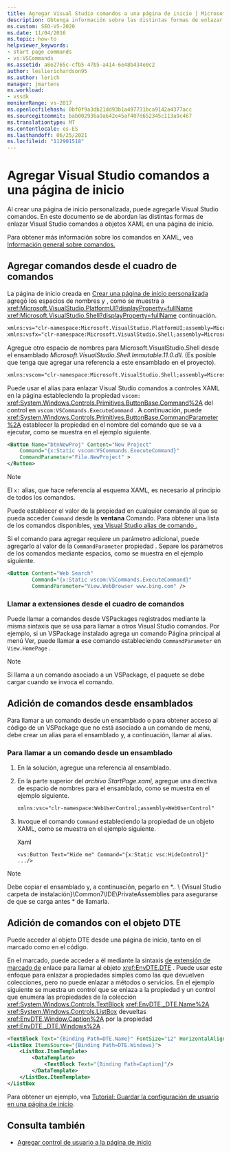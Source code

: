 ```yaml
---
title: Agregar Visual Studio comandos a una página de inicio | Microsoft Docs
description: Obtenga información sobre las distintas formas de enlazar Visual Studio comandos a objetos XAML en una página de inicio personalizada en Visual Studio.
ms.custom: SEO-VS-2020
ms.date: 11/04/2016
ms.topic: how-to
helpviewer_keywords:
- start page commands
- vs:VSCommands
ms.assetid: a8e2765c-cfb5-47b5-a414-6e48b434e0c2
author: leslierichardson95
ms.author: lerich
manager: jmartens
ms.workload:
- vssdk
monikerRange: vs-2017
ms.openlocfilehash: 0bf0f9a3db21dd93b1a497731bca9142a4377acc
ms.sourcegitcommit: bab002936a9a642e45af407d652345c113a9c467
ms.translationtype: MT
ms.contentlocale: es-ES
ms.lasthandoff: 06/25/2021
ms.locfileid: "112901518"
---
```

# <a name="add-visual-studio-commands-to-a-start-page"></a>Agregar Visual Studio comandos a una página de inicio

Al crear una página de inicio personalizada, puede agregarle Visual Studio comandos. En este documento se de abordan las distintas formas de enlazar Visual Studio comandos a objetos XAML en una página de inicio.

Para obtener más información sobre los comandos en XAML, vea [Información general sobre comandos.](/dotnet/framework/wpf/advanced/commanding-overview)

## <a name="add-commands-from-the-command-well"></a>Agregar comandos desde el cuadro de comandos

La página de inicio creada en [Crear una página de inicio personalizada](../extensibility/creating-a-custom-start-page.md) agregó los espacios de nombres y , como se muestra a <xref:Microsoft.VisualStudio.PlatformUI?displayProperty=fullName> <xref:Microsoft.VisualStudio.Shell?displayProperty=fullName> continuación.

```xml
xmlns:vs="clr-namespace:Microsoft.VisualStudio.PlatformUI;assembly=Microsoft.VisualStudio.Shell.14.0"
xmlns:vsfx="clr-namespace:Microsoft.VisualStudio.Shell;assembly=Microsoft.VisualStudio.Shell.14.0"
```

Agregue otro espacio de nombres para Microsoft.VisualStudio.Shell desde el ensamblado *Microsoft.VisualStudio.Shell.Immutable.11.0.dll*. (Es posible que tenga que agregar una referencia a este ensamblado en el proyecto).

```xml
xmlns:vscom="clr-namespace:Microsoft.VisualStudio.Shell;assembly=Microsoft.VisualStudio.Shell.Immutable.11.0"
```

Puede usar el alias para enlazar Visual Studio comandos a controles XAML en la página estableciendo la propiedad `vscom:` <xref:System.Windows.Controls.Primitives.ButtonBase.Command%2A> del control en `vscom:VSCommands.ExecuteCommand` . A continuación, puede <xref:System.Windows.Controls.Primitives.ButtonBase.CommandParameter%2A> establecer la propiedad en el nombre del comando que se va a ejecutar, como se muestra en el ejemplo siguiente.

```xml
<Button Name="btnNewProj" Content="New Project"
    Command="{x:Static vscom:VSCommands.ExecuteCommand}"
    CommandParameter="File.NewProject" >
</Button>
```

> [!NOTE]
> El `x:` alias, que hace referencia al esquema XAML, es necesario al principio de todos los comandos.

 Puede establecer el valor de la propiedad en cualquier comando al que se pueda acceder `Command` desde la **ventana** Comando. Para obtener una lista de los comandos disponibles, [vea Visual Studio alias de comando .](../ide/reference/visual-studio-command-aliases.md)

 Si el comando para agregar requiere un parámetro adicional, puede agregarlo al valor de la `CommandParameter` propiedad . Separe los parámetros de los comandos mediante espacios, como se muestra en el ejemplo siguiente.

```xml
<Button Content="Web Search"
        Command="{x:Static vscom:VSCommands.ExecuteCommand}"
        CommandParameter="View.WebBrowser www.bing.com" />
```

### <a name="call-extensions-from-the-command-well"></a>Llamar a extensiones desde el cuadro de comandos
 Puede llamar a comandos desde VSPackages registrados mediante la misma sintaxis que se usa para llamar a otros Visual Studio comandos. Por ejemplo, si un VSPackage instalado agrega  un comando Página principal al menú Ver, puede llamar **a** ese comando estableciendo `CommandParameter` en `View.HomePage` .

> [!NOTE]
> Si llama a un comando asociado a un VSPackage, el paquete se debe cargar cuando se invoca el comando.

## <a name="add-commands-from-assemblies"></a>Adición de comandos desde ensamblados
 Para llamar a un comando desde un ensamblado o para obtener acceso al código de un VSPackage que no está asociado a un comando de menú, debe crear un alias para el ensamblado y, a continuación, llamar al alias.

### <a name="to-call-a-command-from-an-assembly"></a>Para llamar a un comando desde un ensamblado

1. En la solución, agregue una referencia al ensamblado.

2. En la parte superior del *archivo StartPage.xaml,* agregue una directiva de espacio de nombres para el ensamblado, como se muestra en el ejemplo siguiente.

    ```xml
    xmlns:vsc="clr-namespace:WebUserControl;assembly=WebUserControl"
    ```

3. Invoque el comando `Command` estableciendo la propiedad de un objeto XAML, como se muestra en el ejemplo siguiente.

     Xaml

    ```
    <vs:Button Text="Hide me" Command="{x:Static vsc:HideControl}" .../>
    ```

> [!NOTE]
> Debe copiar el ensamblado y, a continuación, pegarlo en *.. \\ {Visual Studio carpeta de instalación}\Common7\IDE\PrivateAssemblies para asegurarse de que se carga antes \* de llamarla.

## <a name="add-commands-with-the-dte-object"></a>Adición de comandos con el objeto DTE
 Puede acceder al objeto DTE desde una página de inicio, tanto en el marcado como en el código.

 En el marcado, puede acceder a él mediante la sintaxis [de extensión de marcado de](/dotnet/framework/wpf/advanced/binding-markup-extension) enlace para llamar al objeto <xref:EnvDTE.DTE> . Puede usar este enfoque para enlazar a propiedades simples como las que devuelven colecciones, pero no puede enlazar a métodos o servicios. En el ejemplo siguiente se muestra un control que se enlaza a la propiedad y un control que enumera las propiedades de la colección <xref:System.Windows.Controls.TextBlock> <xref:EnvDTE._DTE.Name%2A> <xref:System.Windows.Controls.ListBox> devueltas <xref:EnvDTE.Window.Caption%2A> por la propiedad <xref:EnvDTE._DTE.Windows%2A> .

```xml
<TextBlock Text="{Binding Path=DTE.Name}" FontSize="12" HorizontalAlignment="Center"/>
<ListBox ItemsSource="{Binding Path=DTE.Windows}">
    <ListBox.ItemTemplate>
        <DataTemplate>
            <TextBlock Text="{Binding Path=Caption}"/>
        </DataTemplate>
    </ListBox.ItemTemplate>
</ListBox
```

 Para obtener un ejemplo, vea [Tutorial: Guardar la configuración de usuario en una página de inicio](../extensibility/walkthrough-saving-user-settings-on-a-start-page.md).

## <a name="see-also"></a>Consulta también

- [Agregar control de usuario a la página de inicio](../extensibility/adding-user-control-to-the-start-page.md)
